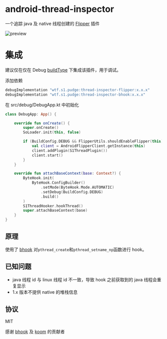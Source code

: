 # android-thread-inspector

一个追踪 java 及 native 线程创建的 [Flipper](https://github.com/facebook/flipper) 插件

![preview](https://github.com/s1rius/android-thread-inspector/blob/master/art/1.png)

# 集成

建议仅在仅在 Debug [buildType](https://developer.android.com/studio/build/build-variants#build-types) 下集成该插件，用于调试。


添加依赖

```groovy
debugImplementation "wtf.s1.pudge:thread-inspector-flipper:x.x.x"
debugImplementation "wtf.s1.pudge:thread-inspector-bhook:x.x.x"

```

在 src/debug/DebugApp.kt 中初始化

```kotlin
class DebugApp: App() {

    override fun onCreate() {
        super.onCreate()
        SoLoader.init(this, false)

        if (BuildConfig.DEBUG && FlipperUtils.shouldEnableFlipper(this)) {
            val client = AndroidFlipperClient.getInstance(this)
            client.addPlugin(S1ThreadPlugin())
            client.start()
        }
    }

    override fun attachBaseContext(base: Context?) {
        ByteHook.init(
            ByteHook.ConfigBuilder()
                .setMode(ByteHook.Mode.AUTOMATIC)
                .setDebug(BuildConfig.DEBUG)
                .build()
        )
        S1ThreadHooker.hookThread()
        super.attachBaseContext(base)
    }
}
```

## 原理

使用了 [bhook](https://github.com/bytedance/bhook) 对`pthread_create`和`pthread_setname_np`函数进行 hook。


## 已知问题

- java 线程 id 与 linux 线程 id 不一致，导致 hook 之前获取到的 java 线程会重复显示
- 1.x 版本不提供 native 的堆栈信息

## 协议
MIT

感谢 [bhook](https://github.com/bytedance/bhook) 及 [koom](https://github.com/KwaiAppTeam/KOOM) 的贡献者